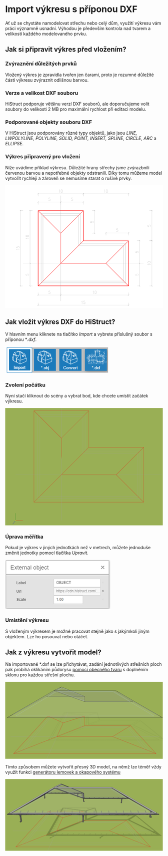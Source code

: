 # Import výkresu s příponou DXF

Ať už se chystáte namodelovat střechu nebo celý dům, využití výkresu vám práci významně usnadní. Výhodou je především kontrola nad tvarem a velikostí každého modelovaného prvku. 

## Jak si připravit výkres před vložením?

### Zvýraznění důležitých prvků
Vložený výkres je zpravidla tvořen jen čarami, proto je rozumné důležité části výkresu zvýraznit odlišnou barvou.

### Verze a velikost DXF souboru
HiStruct podporuje většinu verzí DXF souborů, ale doporučujeme volit soubory do velikosti 2 MB pro maximální rychlost při editaci modelu.

### Podporované objekty souboru DXF
V HiStruct jsou podporovány různé typy objektů, jako jsou *LINE, LWPOLYLINE, POLYLINE, SOLID, POINT, INSERT, SPLINE, CIRCLE, ARC* a *ELLIPSE*. 

### Výkres připravený pro vložení
Níže uvádíme příklad výkresu. Důležité hrany střechy jsme zvýrazbnili červenou barvou a nepotřebné objekty odstranili. Díky tomu můžeme model vytvořit rychleji a zároveň se nemusíme starat o rušivé prvky.

![DXF drawings](img/dxfDrawings.png) 


## Jak vložit výkres DXF do HiStruct?

V hlavním menu kliknete na tlačítko *Import* a vybrete příslušný soubor s příponou **.dxf*.

![Import tlačítko](img/importButton.png)

### Zvolení počátku
Nyní stačí kliknout do scény a vybrat bod, kde chcete umístit začátek výkresu.

![Zvolení počátku](img/insertDXF.png)

### Úprava měřítka
Pokud je výkres v jiných jednotkách než v metrech, můžete jednoduše změnit jednotky pomocí tlačítka *Upravit*.

![Upravit měřítko](img/externalObjectEdit.png)

### Umístění výkresu
S vloženým výkresem je možné pracovat stejně jako s jakýmkoli jiným objektem. Lze ho posouvat nebo otáčet.

## Jak z výkresu vytvořit model?
Na importované *.dxf se lze přichytávat, zadání jednotlivých střešních ploch pak probíhá oklikáním půdorysu [pomocí obecného tvaru](modellingRoofs.md) s doplněním sklonu pro každou střešní plochu. 

![Vytvoření modelu](img/dxfModel.png)

Tímto způsobem můžete vytvořit přesný 3D model, na němž lze téměř vždy využít funkci [generátoru lemovek a okapového systému](roofFlashingGenerator.md)

![Model s lemovkami a okapem](img/dxfModelFlashings.png)
